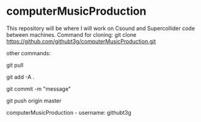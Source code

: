 # computerMusicProduction
This repository will be where I will work on Csound and Supercollider code between machines.
Command for cloning: 
git clone https://github.com/githubt3g/computerMusicProduction.git

other commands:

git pull

git add  -A  .

git commit -m "message"

git push origin master

computerMusicProduction - username: githubt3g